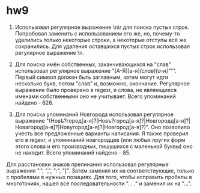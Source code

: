 # hw9
1. Использовал регулярное выражение \n\r для поиска пустых строк. Попробовал заменить с использованием его же, но, почему-то удалились только некоторые строки, а некоторые отступы всё же сохранились. Для удаления оставшихся пустых строк использовал регулярное выражение \n.

2. Для поиска имён собственных, заканчивающихся на "слав" использовал регулярное выражение "[А-Я][а-я]*(слав)[а-я]"*"". Первый символ должен быть заглавным, затем могут идти несколько букв, потом "слав" и, возможно, окончание. Регулярное выражение было проверено в regexr, и слова, не являющиеся именами собственными оно не учитывает. Всего упоминаний найдено - 626.

3. Для поиска упоминаний Новгорода использовал регулярное выражение "(Новѣ?город[а-я]?|Новъ?город[а-я]?|Новгородц[а-я]?|Новагород[а-я]?|Новугород[а-я]?|Новгород[а-я]?)". Оно позволило учесть все предложенные варианты написания. Я также проверил его в regexr, и упоминаний новгородцев (или любых лругих форм этого слова и его производных, пишушихся с маленькой буквы) оно не находит. Всего упоминаний найдено - 85.

Для расстановки знаков препинания использовал регулярные выражения "\.", "\,", "\:", "\[". Затем заменял их на соответствующие, только с пробелами в нужных позициях. Для того, чтобы исправить пробелы в многоточиях, нашел все последовательности ". . ." и заменил их на "...".
